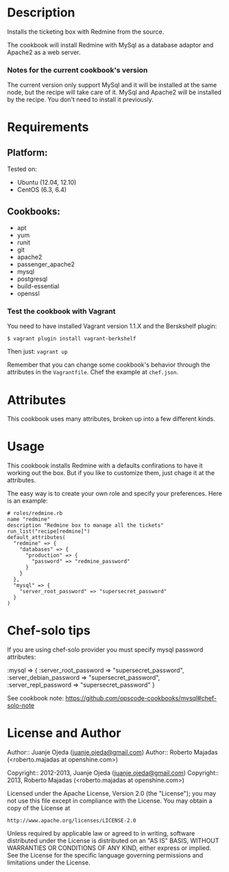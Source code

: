 Description
===========

Installs the ticketing box with Redmine from the source.

The cookbook will install Redmine with MySql as a database adaptor and Apache2
as a web server.

### Notes for the current cookbook's version

The current version only support MySql and it will be installed at the same
node, but the recipe will take care of it. MySql and Apache2 will be installed
by the recipe.
You don't need to install it previously.

Requirements
============

## Platform:

Tested on:

* Ubuntu (12.04, 12.10)
* CentOS (6.3, 6.4)

## Cookbooks:

* apt
* yum
* runit
* git
* apache2
* passenger\_apache2
* mysql
* postgresql
* build-essential
* openssl

### Test the cookbook with Vagrant

You need to have installed Vagrant version 1.1.X and the Berskshelf plugin:

```
$ vagrant plugin install vagrant-berkshelf
```

Then just: `vagrant up`

Remember that you can change some cookbook's behavior through the attributes in the `Vagrantfile`.
Chef the example at `chef.json`.


Attributes
==========

This cookbook uses many attributes, broken up into a few different kinds.

Usage
=====

This cookbook installs Redmine with a defaults confirations to have it working
out the box. But if you like to customize them, just chage it at the attributes.

The easy way is to create your own role and specify your preferences. Here is
an example:

    # roles/redmine.rb
    name "redmine"
    description "Redmine box to manage all the tickets"
    run_list("recipe[redmine]")
    default_attributes(
      "redmine" => {
        "databases" => {
          "production" => {
            "password" => "redmine_password"
          }
        }
      },
      "mysql" => {
        "server_root_password" => "supersecret_password"
      }
    )

Chef-solo tips
==============

If you are using chef-solo provider you must specify mysql password attributes:

   :mysql => {
        :server_root_password => "supersecret_password",
        :server_debian_password => "supersecret_password",
        :server_repl_password => "supersecret_password"
      }

See cookbook note: https://github.com/opscode-cookbooks/mysql#chef-solo-note

License and Author
==================

Author:: Juanje Ojeda (<juanje.ojeda@gmail.com>)
Author:: Roberto Majadas (<roberto.majadas at openshine.com>)

Copyright:: 2012-2013, Juanje Ojeda (<juanje.ojeda@gmail.com>)
Copyright:: 2013, Roberto Majadas (<roberto.majadas at openshine.com>)

Licensed under the Apache License, Version 2.0 (the "License");
you may not use this file except in compliance with the License.
You may obtain a copy of the License at

    http://www.apache.org/licenses/LICENSE-2.0

Unless required by applicable law or agreed to in writing, software
distributed under the License is distributed on an "AS IS" BASIS,
WITHOUT WARRANTIES OR CONDITIONS OF ANY KIND, either express or implied.
See the License for the specific language governing permissions and
limitations under the License.
